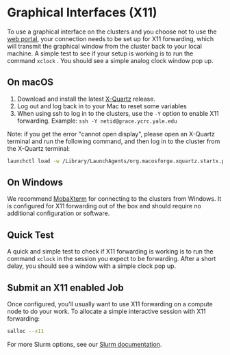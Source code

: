 # Graphical Interfaces (X11)

To use a graphical interface on the clusters and you choose not to use the [web portal](/clusters-at-yale/access/ood/), your connection needs to be set up for X11 forwarding, which will transmit the graphical window from the cluster back to your local machine. 
A simple test to see if your setup is working is to run the command `xclock` . 
You should see a simple analog clock window pop up.

## On macOS

1. Download and install the latest [X-Quartz](https://www.xquartz.org/) release.
1. Log out and log back in to your Mac to reset some variables
1. When using ssh to log in to the clusters, use the `-Y` option to enable X11 forwarding. Example: `ssh -Y netid@grace.ycrc.yale.edu`

Note: if you get the error "cannot open display", please open an X-Quartz terminal and run the following command, and then log in to the cluster from the X-Quartz terminal:

```bash
launchctl load -w /Library/LaunchAgents/org.macosforge.xquartz.startx.plist
```

## On Windows

We recommend [MobaXterm](/clusters-at-yale/access/ssh/#windows) for connecting to the clusters from Windows. It is configured for X11 forwarding out of the box and should require no additional configuration or software.

## Quick Test

A quick and simple test to check if X11 forwarding is working is to run the command `xclock` in the session you expect to be forwarding. After a short delay, you should see a window with a simple clock pop up.

## Submit an X11 enabled Job

Once configured, you'll usually want to use X11 forwarding on a compute node to do your work. To allocate a simple interactive session with X11 forwarding:

``` bash
salloc --x11
```

For more Slurm options, see our [Slurm documentation](/clusters-at-yale/job-scheduling).
